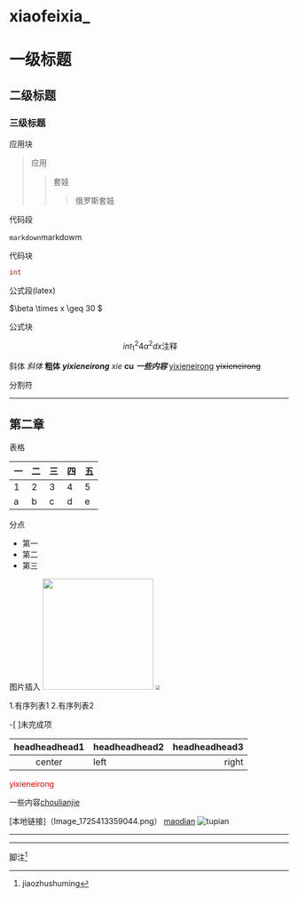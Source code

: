 # xiaofeixia_

#  一级标题
## 二级标题
### 三级标题

应用块

>应用
>>套娃
>>>俄罗斯套娃



代码段

`markdown`markdowm

代码块

```c
int 

``````
公式段(latex)

$\beta \times  x  \geq  30 $



公式块

$$
\  int_{1}^{2}{4\alpha^2}dx\text{注释}
$$

斜体
*斜体*    **粗体** ***yixieneirong***
_xie_  __cu__ ___一些内容___
<u>yixieneirong</u>
~~yixieneirong~~



分割符

---

 ##  第二章

 表格

 |一|二|三|四|五|
 |-|-|-|-|-|
 |1|2|3|4|5|
a|b|c|d|e|



分点

- 第一
- 第二
- 第三

图片插入
<img src="Image_1725413359044.png"   width =200  heigh=200>
<img src="Image_1725413359044.png"   style="zoom:50%">

1.有序列表1
2.有序列表2

 -[   ]未完成项


| headheadhead1 | headheadhead2  | headheadhead3 |
|:---: | :--- | ---:|
|center |left|right|

<font color="red">yixieneirong</font>


一些内容[choulianjie](https://www.bilibili.com)


[本地链接]（Image_1725413359044.png）
[maodian](#二级标题)
![tupian](https)

---
<hr>


脚注[^test]
[^test]:jiaozhushuming  

